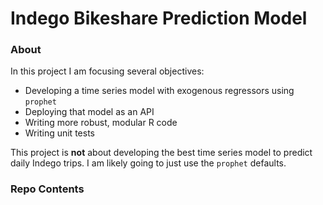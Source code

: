 # Indego Bikeshare Prediction Model

### About

In this project I am focusing several objectives:

 * Developing a time series model with exogenous regressors using `prophet`
 * Deploying that model as an API
 * Writing more robust, modular R code
 * Writing unit tests
 
 This project is **not** about developing the best time series model to predict daily Indego trips. I am likely going to just use the `prophet` defaults.
 
### Repo Contents
 